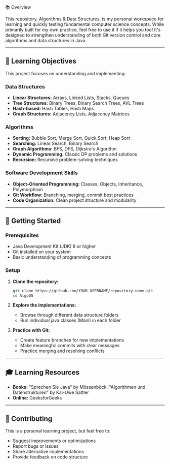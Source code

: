 📚 Overview

This repository, Algorithms & Data Structures, is my personal workspace for learning and quickly testing fundamental computer science concepts. While primarily built for my own practice, feel free to use it if it helps you too! It's designed to strengthen understanding of both Git version control and core algorithms and data structures in Java.

---

## 🎯 Learning Objectives

This project focuses on understanding and implementing:

### Data Structures
- **Linear Structures:** Arrays, Linked Lists, Stacks, Queues
- **Tree Structures:** Binary Trees, Binary Search Trees, AVL Trees
- **Hash-based:** Hash Tables, Hash Maps
- **Graph Structures:** Adjacency Lists, Adjacency Matrices

### Algorithms
- **Sorting:** Bubble Sort, Merge Sort, Quick Sort, Heap Sort
- **Searching:** Linear Search, Binary Search
- **Graph Algorithms:** BFS, DFS, Dijkstra's Algorithm
- **Dynamic Programming:** Classic DP problems and solutions
- **Recursion:** Recursive problem-solving techniques

### Software Development Skills
- **Object-Oriented Programming:** Classes, Objects, Inheritance, Polymorphism
- **Git Workflow:** Branching, merging, commit best practices
- **Code Organization:** Clean project structure and modularity
  
---
## 🚀 Getting Started

### Prerequisites
- Java Development Kit (JDK) 8 or higher
- Git installed on your system
- Basic understanding of programming concepts

### Setup
1. **Clone the repository:**
   ```bash
   git clone https://github.com/YOUR_USERNAME/repository-name.git
   cd AlgoDS
   ```

2. **Explore the implementations:**
   - Browse through different data structure folders
   - Run individual java classes (Main) in each folder

3. **Practice with Git:**
   - Create feature branches for new implementations
   - Make meaningful commits with clear messages
   - Practice merging and resolving conflicts

---

## 🎓 Learning Resources

- **Books:** "Sprechen Sie  Java" by Mössenböck, "Algorithmen und Datenstrukturen" by Kai-Uwe Sattler
- **Online:**  GeeksforGeeks

---

## 🤝 Contributing

This is a personal learning project, but feel free to:
- Suggest improvements or optimizations
- Report bugs or issues
- Share alternative implementations
- Provide feedback on code structure

